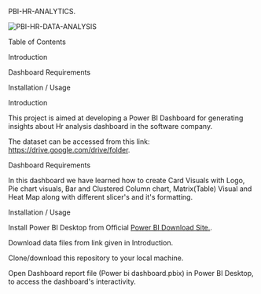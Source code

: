 PBI-HR-ANALYTICS.


![PBI-HR-DATA-ANALYSIS](https://github.com/KeerthanaV-dot/Power-Bi-Dashboard/assets/134577191/e0fd8614-a812-4145-90b5-7863db5dc556)

Table of Contents

Introduction

Dashboard Requirements

Installation / Usage

Introduction

This project is aimed at developing a Power BI Dashboard for generating insights about Hr analysis dashboard in the software company.

The dataset can be accessed from this link: https://drive.google.com/drive/folder.

Dashboard Requirements

In this dashboard we have learned how to create Card Visuals with Logo, Pie chart visuals, 
Bar and Clustered Column chart, Matrix(Table) Visual and Heat Map along with different slicer's and it's formatting.

Installation / Usage

Install Power BI Desktop from Official [Power BI Download Site.](https://www.microsoft.com/en-us/download/details.aspx?id=58494).

Download data files from link given in Introduction.

Clone/download this repository to your local machine.

Open Dashboard report file (Power bi dashboard.pbix) in Power BI Desktop, to access the dashboard's interactivity.
